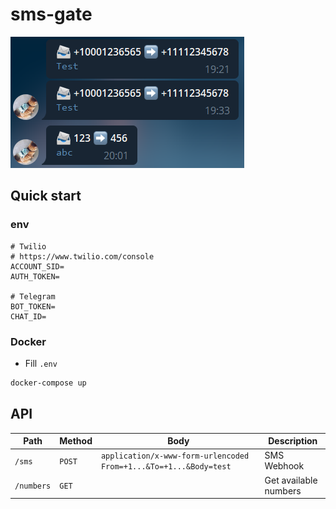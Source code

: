 # sms-gate

![Preview](docs/preview.png)

## Quick start

### env

```
# Twilio
# https://www.twilio.com/console
ACCOUNT_SID=
AUTH_TOKEN=

# Telegram
BOT_TOKEN=
CHAT_ID=
```

### Docker

- Fill `.env`

```bash
docker-compose up
```

## API

| Path       | Method | Body                                                                | Description           |
|------------|--------|---------------------------------------------------------------------|-----------------------|
| `/sms`     | `POST` | `application/x-www-form-urlencoded` `From=+1...&To=+1...&Body=test` | SMS Webhook           |
| `/numbers` | `GET`  |                                                                     | Get available numbers |
